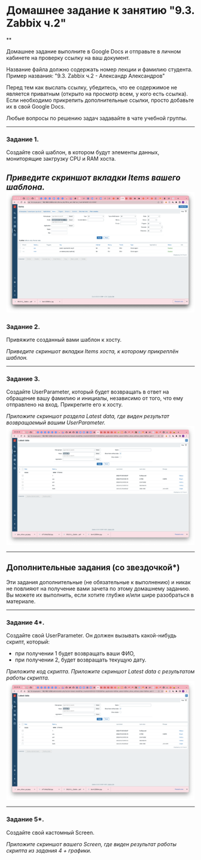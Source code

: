 # Домашнее задание к занятию "9.3. Zabbix ч.2"
**

Домашнее задание выполните в Google Docs и отправьте в личном кабинете на проверку ссылку на ваш документ.

Название файла должно содержать номер лекции и фамилию студента. Пример названия: "9.3. Zabbix ч.2 - Александр Александров"

Перед тем как выслать ссылку, убедитесь, что ее содержимое не является приватным (открыто на просмотр всем, у кого есть ссылка). Если необходимо прикрепить дополнительные ссылки, просто добавьте их в свой Google Docs.

Любые вопросы по решению задач задавайте в чате учебной группы.

---

### Задание 1. 

Создайте свой шаблон, в котором будут элементы данных, мониторящие закгрузку CPU и RAM хоста.

*Приведите скриншот вкладки Items вашего шаблона.*
![alt text](https://github.com/vasev85/zabbix2/blob/main/EX1.png?raw=true) 
---

### Задание 2. 

Привяжите созданный вами шаблон к хосту.

*Приведите скриншот вкладки Items хоста, к которому прикреплён шаблон.*

---

### Задание 3. 

Создайте UserParameter, который будет возвращать в ответ на обращение вашу фамилию и инициалы, независимо от того, что ему отправлено на вход. Прикрепите его к хосту.

*Приложите скриншот раздела Latest data, где виден результат возвращаемый вашим UserParameter.*
![alt text](https://github.com/vasev85/zabbix2/blob/main/ex4.png?raw=true) 

---
## Дополнительные задания (со звездочкой*)

Эти задания дополнительные (не обязательные к выполнению) и никак не повлияют на получение вами зачета по этому домашнему заданию. Вы можете их выполнить, если хотите глубже и/или шире разобраться в материале.

---

### Задание 4*. 

Создайте свой UserParameter. Он должен вызывать какой-нибудь скрипт, который:

- при получении 1 будет возвращать ваши ФИО,
- при получении 2, будет возвращать текущую дату.

*Приложите код скрипта.*
*Приложите скриншот Latest data с результатом работы скрипта.*
![alt text](https://github.com/vasev85/zabbix2/blob/main/ex4.png?raw=true) 

---

### Задание 5*. 

Создайте свой кастомный Screen.

*Приложите скриншот вашего Screen, где виден результат работы скрипта из задания 4 + графики.*
